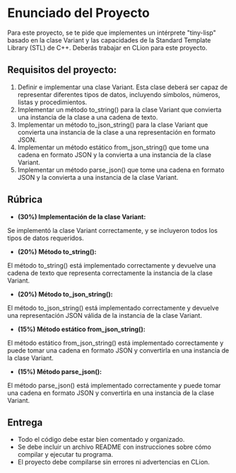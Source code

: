 # Enunciado del Proyecto
Para este proyecto, se te pide que implementes un intérprete "tiny-lisp" basado en la clase Variant y las capacidades de la Standard Template Library (STL) de C++. Deberás trabajar en CLion para este proyecto.

## Requisitos del proyecto:

1.   Definir e implementar una clase Variant. Esta clase deberá ser capaz de representar diferentes tipos de datos, incluyendo símbolos, números, listas y procedimientos.
2.   Implementar un método to_string() para la clase Variant que convierta una instancia de la clase a una cadena de texto.
3.   Implementar un método to_json_string() para la clase Variant que convierta una instancia de la clase a una representación en formato JSON.
4.   Implementar un método estático from_json_string() que tome una cadena en formato JSON y la convierta a una instancia de la clase Variant.
5.   Implementar un método parse_json() que tome una cadena en formato JSON y la convierta a una instancia de la clase Variant.

## Rúbrica
- **(30%) Implementación de la clase Variant:**

Se implementó la clase Variant correctamente, y se incluyeron todos los tipos de datos requeridos.
- **(20%) Método to_string():**

El método to_string() está implementado correctamente y devuelve una cadena de texto que representa correctamente la instancia de la clase Variant.
- **(20%) Método to_json_string():**

El método to_json_string() está implementado correctamente y devuelve una representación JSON válida de la instancia de la clase Variant.
- **(15%) Método estático from_json_string():**

El método estático from_json_string() está implementado correctamente y puede tomar una cadena en formato JSON y convertirla en una instancia de la clase Variant.
- **(15%) Método parse_json():**

El método parse_json() está implementado correctamente y puede tomar una cadena en formato JSON y convertirla en una instancia de la clase Variant.

## Entrega
- Todo el código debe estar bien comentado y organizado.
- Se debe incluir un archivo README con instrucciones sobre cómo compilar y ejecutar tu programa.
- El proyecto debe compilarse sin errores ni advertencias en CLion.
